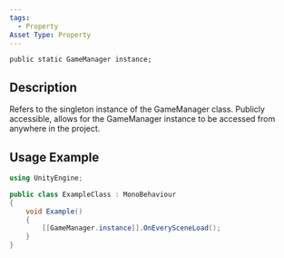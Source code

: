 ```yaml
---
tags:
  - Property
Asset Type: Property
---
```

```
public static GameManager instance;
```


## Description
Refers to the singleton instance of the GameManager class.
Publicly accessible, allows for the GameManager instance to be accessed from anywhere in the project.

## Usage Example
```cs
using UnityEngine;

public class ExampleClass : MonoBehaviour
{
	void Example()
	{
		[[GameManager.instance]].OnEverySceneLoad();
	}
}
```

